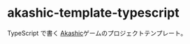 # akashic-template-typescript

TypeScript で書く [Akashic](https://akashic-games.github.io/)ゲームのプロジェクトテンプレート。
